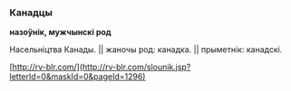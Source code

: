 ### Канадцы
**назоўнік, мужчынскі род**

Насельніцтва Канады. || жаночы род: канадка. || прыметнік: канадскі.

<a rel="author">[http://rv-blr.com/](http://rv-blr.com/slounik.jsp?letterId=0&maskId=0&pageId=1296)</a>
